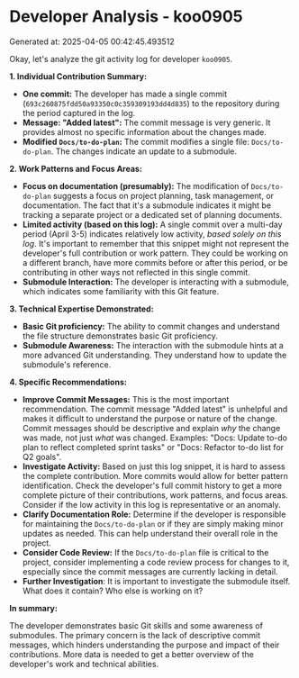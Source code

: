 # Developer Analysis - koo0905
Generated at: 2025-04-05 00:42:45.493512

Okay, let's analyze the git activity log for developer `koo0905`.

**1. Individual Contribution Summary:**

*   **One commit:** The developer has made a single commit (`693c260875fdd50a93350c0c359309193dd4d835`) to the repository during the period captured in the log.
*   **Message: "Added latest":**  The commit message is very generic. It provides almost no specific information about the changes made.
*   **Modified `Docs/to-do-plan`:** The commit modifies a single file: `Docs/to-do-plan`.  The changes indicate an update to a submodule.

**2. Work Patterns and Focus Areas:**

*   **Focus on documentation (presumably):** The modification of `Docs/to-do-plan` suggests a focus on project planning, task management, or documentation. The fact that it's a submodule indicates it might be tracking a separate project or a dedicated set of planning documents.
*   **Limited activity (based on this log):**  A single commit over a multi-day period (April 3-5) indicates relatively low activity, *based solely on this log*.  It's important to remember that this snippet might not represent the developer's full contribution or work pattern.  They could be working on a different branch, have more commits before or after this period, or be contributing in other ways not reflected in this single commit.
*   **Submodule Interaction:** The developer is interacting with a submodule, which indicates some familiarity with this Git feature.

**3. Technical Expertise Demonstrated:**

*   **Basic Git proficiency:** The ability to commit changes and understand the file structure demonstrates basic Git proficiency.
*   **Submodule Awareness:** The interaction with the submodule hints at a more advanced Git understanding.  They understand how to update the submodule's reference.

**4. Specific Recommendations:**

*   **Improve Commit Messages:** This is the most important recommendation.  The commit message "Added latest" is unhelpful and makes it difficult to understand the purpose or nature of the change.  Commit messages should be descriptive and explain *why* the change was made, not just *what* was changed.  Examples: "Docs: Update to-do plan to reflect completed sprint tasks" or "Docs:  Refactor to-do list for Q2 goals".
*   **Investigate Activity:**  Based on just this log snippet, it is hard to assess the complete contribution. More commits would allow for better pattern identification.  Check the developer's full commit history to get a more complete picture of their contributions, work patterns, and focus areas.  Consider if the low activity in this log is representative or an anomaly.
*   **Clarify Documentation Role:**  Determine if the developer is responsible for maintaining the `Docs/to-do-plan` or if they are simply making minor updates as needed.  This can help understand their overall role in the project.
*   **Consider Code Review:** If the `Docs/to-do-plan` file is critical to the project, consider implementing a code review process for changes to it, especially since the commit messages are currently lacking in detail.
* **Further Investigation**: It is important to investigate the submodule itself. What does it contain? Who else is working on it?

**In summary:**

The developer demonstrates basic Git skills and some awareness of submodules.  The primary concern is the lack of descriptive commit messages, which hinders understanding the purpose and impact of their contributions.  More data is needed to get a better overview of the developer's work and technical abilities.

